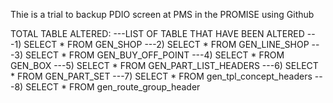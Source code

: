 Thie is a trial to backup PDIO screen at PMS in the PROMISE using Github

TOTAL TABLE ALTERED:
---LIST OF TABLE THAT HAVE BEEN ALTERED
---1)
SELECT * FROM GEN_SHOP
---2) 
SELECT * FROM GEN_LINE_SHOP
---3)
SELECT * FROM GEN_BUY_OFF_POINT
---4) 
SELECT * FROM GEN_BOX
---5)
SELECT * FROM GEN_PART_LIST_HEADERS
---6)
SELECT * FROM GEN_PART_SET
---7)
SELECT * FROM gen_tpl_concept_headers
---8)
SELECT * FROM gen_route_group_header

